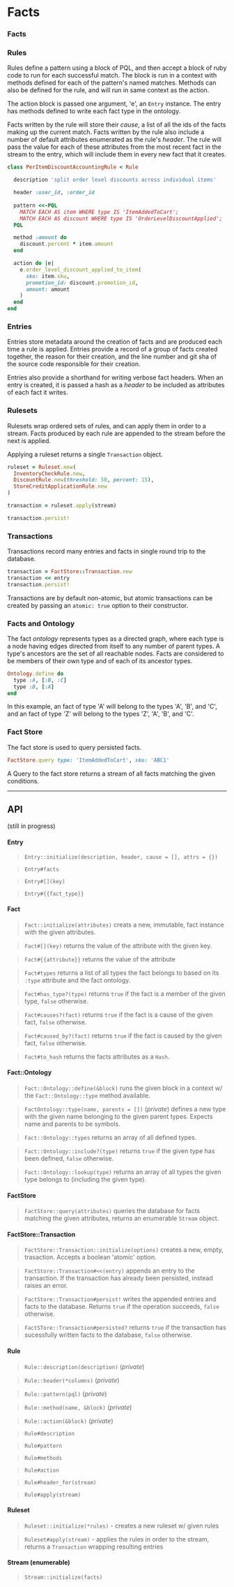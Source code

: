 
Facts
=====

### Facts



### Rules

Rules define a pattern using a block of PQL, and then accept a block of ruby code to run for each successful match.  The block is run in a context with methods defined for each of the pattern's named matches.  Methods can also be defined for the rule, and will run in same context as the action. 

The action block is passed one argument, 'e', an `Entry` instance.  The entry has methods defined to write each fact type in the ontology.

Facts written by the rule will store their *cause*, a list of all the ids of the facts making up the current match.  Facts written by the rule also include a number of default attributes enumerated as the rule's *header*.  The rule will pass the value for each of these attributes from the most recent fact in the stream to the entry, which will include them in every new fact that it creates.


```ruby
class PerItemDiscountAccountingRule < Rule

  description 'split order level discounts across individual items'

  header :user_id, :order_id
  
  pattern <<-PQL
    MATCH EACH AS item WHERE type IS 'ItemAddedToCart';
    MATCH EACH AS discount WHERE type IS 'OrderLevelDiscountApplied';
  PQL

  method :amount do
    discount.percent * item.amount
  end

  action do |e|
    e.order_level_discount_applied_to_item(
      sku: item.sku,
      promotion_id: discount.promotion_id,
      amount: amount
    )
  end
end
```


### Entries

Entries store metadata around the creation of facts and are produced each time a rule is applied.  Entries provide a record of a group of facts created together, the reason for their creation, and the line number and git sha of the source code responsible for their creation.

Entries also provide a shorthand for writing verbose fact headers.  When an entry is created, it is passed a hash as a *header* to be included as attributes of each fact it writes.


### Rulesets

Rulesets wrap ordered sets of rules, and can apply them in order to a stream.  Facts produced by each rule are appended to the stream before the next is applied.  

Applying a ruleset returns a single `Transaction` object.

```ruby
ruleset = Ruleset.new(
  InventoryCheckRule.new,
  DiscountRule.new(threshold: 50, percent: 15),
  StoreCreditApplicationRule.new
)

transaction = ruleset.apply(stream)

transaction.persist!
```


### Transactions

Transactions record many entries and facts in single round trip to the database.

```ruby
transaction = FactStore::Transaction.new
transaction << entry
transaction.persist!
```

Transactions are by default non-atomic, but atomic transactions can be created by passing an `atomic: true` option to their constructor.



### Facts and Ontology

The fact *ontology* represents types as a directed graph, where each type is a node having edges directed from itself to any number of parent types.  A type's ancestors are the set of all reachable nodes.  Facts are considered to be members of their own type and of each of its ancestor types.

```ruby
Ontology.define do
  type :A, [:B, :C]
  type :D, [:A]
end
```

 In this example, an fact of type 'A' will belong to the types 'A', 'B', and 'C', and an fact of type 'Z' will belong to the types 'Z', 'A', 'B', and 'C'.



### Fact Store

The fact store is used to query persisted facts.

```ruby
FactStore.query type: 'ItemAddedToCart', sku: 'ABC1'
```
 A Query to the fact store returns a stream of all facts matching the given conditions.


---


API
---

(still in progress)

#### Entry

> `Entry::initialize(description, header, cause = [], attrs = {})`

> `Entry#facts`

> `Entry#[](key)`

> `Entry#{{fact_type}}`



#### Fact

> `Fact::initialize(attributes)` creats a new, immutable, fact instance with the given attributes.

> `Fact#[](key)` returns the value of the attribute with the given key.

> `Fact#{{attribute}}` returns the value of the attribute

> `Fact#types` returns a list of all types the fact belongs to based on its `:type` attribute and the fact ontology.

> `Fact#has_type?(type)` returns `true` if the fact is a member of the given type, `false` otherwise.

> `Fact#causes?(fact)` returns `true` if the fact is a cause of the given fact, `false` otherwise.

> `Fact#caused_by?(fact)` returns `true` if the fact is caused by the given fact, `false` otherwise. 

> `Fact#to_hash` returns the facts attributes as a `Hash`.



#### Fact::Ontology

> `Fact::Ontology::define(&block)` runs the given block in a context w/ the `Fact::Ontology::type` method available.

> `FactOntology::type(name, parents = [])` (*private*) defines a new type with the given name belonging to the given parent types.   Expects name and parents to be symbols.

> `Fact::Ontology::types` returns an array of all defined types.

> `Fact::Ontology::include?(type)` returns `true` if the given type has been defined, `false` otherwise.

> `Fact::Ontology::lookup(type)` returns an array of all types the given type belongs to (including the given type).



#### FactStore

> `FactStore::query(attributes)` queries the database for facts matching the given attributes, returns an enumerable `Stream` object.



#### FactStore::Transaction

> `FactStore::Transaction::initialize(options)` creates a new, empty, trasaction.  Accepts a boolean 'atomic' option.

> `FactStore::Transaction#<<(entry)` appends an entry to the transaction.  If the transaction has already been persisted, instead raises an error.

> `FactStore::Transaction#persist!` writes the appended entries and facts to the database.  Returns `true` if the operation succeeds, `false` otherwise.

> `FactSTore::Transaction#persisted?` returns `true` if the transaction has sucessfully written facts to the database, `false` otherwise.



#### Rule

> `Rule::description(description)` (*private*)

> `Rule::header(*columns)` (*private*)

> `Rule::pattern(pql)` (*private*)

> `Rule::method(name, &block)` (*private*)

> `Rule::action(&block)` (*private*)

> `Rule#description`

> `Rule#pattern`

> `Rule#methods`

> `Rule#action`

> `Rule#header_for(stream)`

> `Rule#apply(stream)`



#### Ruleset

> `Ruleset::initialize(*rules)` - creates a new ruleset w/ given rules

> `Ruleset#apply(stream)` - applies the rules in order to the stream, returns a `Transaction` wrapping resulting entries 



#### Stream (enumerable)

> `Stream::initialize(facts)`
